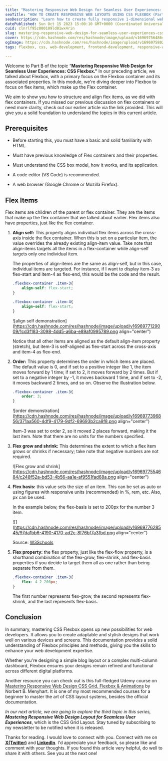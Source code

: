 ```yaml
---
title: "Mastering Responsive Web Design for Seamless User Experiences: CSS Flexbox (Part B)"
seoTitle: "HOW TO CREATE RESPONSIVE WEB LAYOUTS USING CSS FLEXBOX (Part B)"
seoDescription: "Learn how to create fully responsive 1-dimensional web layouts using the CSS Flexbox layout system"
datePublished: Sun Oct 15 2023 15:00:10 GMT+0000 (Coordinated Universal Time)
cuid: clnrlf95z000109ld01wx4rin
slug: mastering-responsive-web-design-for-seamless-user-experiences-css-flexbox-part-b
cover: https://cdn.hashnode.com/res/hashnode/image/upload/v1696975648642/b606b3cb-8b29-4ccc-87b8-8295bbbcea85.png
ogImage: https://cdn.hashnode.com/res/hashnode/image/upload/v1696975802053/6ad69f9b-78ef-4e96-8d49-704806efbc82.png
tags: flexbox, css, web-development, frontend-development, responsive-web-design

---
```


Welcome to Part B of the topic “**Mastering Responsive Web Design for Seamless User Experiences: CSS Flexbox.”** In our preceding article, we talked about Flexbox, with a primary focus on the Flexbox container and its associated properties. In this module, we're diving deeper into Flexbox to focus on flex items, which make up the Flex container.

We aim to show you how to structure and align flex items, as we did with flex containers. If you missed our previous discussion on flex containers or need more clarity, check out our earlier article via the link provided. This will give you a solid foundation to understand the topics in this current article.

## **Prerequisites**

* Before starting this, you must have a basic and solid familiarity with HTML.
    
* Must have previous knowledge of Flex containers and their properties.
    
* Must understand the CSS box model, how it works, and its application.
    
* A code editor (VS Code) is recommended.
    
* A web browser (Google Chrome or Mozilla Firefox).
    

## **Flex Items**

Flex items are children of the parent or flex container. They are the items that make up the flex container that we talked about earlier. Flex items also have properties, just like the flex container.

1. **Align self:** This property aligns individual flex items across the cross-axis inside the flex container. When this is set on a particular item, the value overrides the already existing align-item value. Take note that align-items targets all the items in a flex-container while align-self targets only one individual item.
    
    The properties of align-items are the same as align-self, but in this case, individual items are targeted. For instance, if I want to display item-3 as flex-start and item-4 as flex-end, this would be the code and the result.
    
    ```css
    .flexbox-container .item-3{
        align-self: flex-start;
    }
    
    .flexbox-container .item-4{
        align-self: flex-start;
    }
    ```
    
    ![align self demonstration](https://cdn.hashnode.com/res/hashnode/image/upload/v1696977129009/1cd3f183-3098-4dd5-a6ba-e89af0995789.png align="center")
    
    Notice that all other items are aligned as the default align-item property (stretch), but item-3 is self-aligned as flex-start across the cross-axis and item-4 as flex-end.
    
2. **Order:** This property determines the order in which items are placed. The default value is 0, and if set to a positive integer like 1, the item moves forward by 1 time; if set to 2, it moves forward by 2 times. But if set to a negative integer by -1, it moves backward 1 time, and if set to -2, it moves backward 2 times, and so on. Observe the illustration below.
    
    ```css
    .flexbox-container .item-3{
        order: 3;
    }
    ```
    
    ![order demonstration](https://cdn.hashnode.com/res/hashnode/image/upload/v1696977396856/371aa560-4df9-4179-9df2-69693b2ca8f8.png align="center")
    
    Item-3 was set to order 2, so it moved 2 places forward, making it the last item. Note that there are no units for the numbers specified.
    
3. **Flex grow and shrink:** This determines the extent to which a flex item grows or shrinks if necessary; take note that negative numbers are not required.
    
    ![Flex grow and shrink](https://cdn.hashnode.com/res/hashnode/image/upload/v1696977554684/c248f52a-bd53-4b56-aa1e-af9551fad68a.png align="center")
    
4. **Flex basis:** this value sets the size of an item. This can be set as auto or using figures with responsive units (recommended) in %, rem, etc. Also, px can be used.
    
    In the example below, the flex-basis is set to 200px for the number 3 item.
    
    ![](https://cdn.hashnode.com/res/hashnode/image/upload/v1696977628545/97da1bb6-4190-4170-ad2c-8f76bf7a3fbd.png align="center")
    
    Source: [W3Schools](https://www.w3schools.com/css/css3_flexbox_items.asp#align-self)
    
5. **Flex property:** the flex property, just like the flex-flow property, is a shorthand combination of the flex-grow, flex-shrink, and flex-basis properties if you decide to target them all as one rather than being separate from them.
    
    ```css
    .flexbox-container .item-3{
        flex: 4 2 200px;
    }
    ```
    
    The first number represents flex-grow, the second represents flex-shrink, and the last represents flex-basis.
    

## Conclusion

In summary, mastering CSS Flexbox opens up new possibilities for web developers. It allows you to create adaptable and stylish designs that work well on various devices and screens. This documentation provides a solid understanding of Flexbox principles and methods, giving you the skills to enhance your web development expertise.

Whether you're designing a simple blog layout or a complex multi-column dashboard, Flexbox ensures your designs remain refined and functional across different digital platforms.

Another resource you can check out is this full-fledged Udemy course on [Mastering Responsive Web Design CSS Grid, Flexbox & Animations](https://www.udemy.com/course/master-responsive-web-design-css-grind-flexbox-animations/?kw=master+css+flexbox&src=sac) by Norbert B. Menyhart. It is one of my most recommended courses for a beginner to master the art of CSS layout systems, besides the official documentation.

*In our next article, we are going to explore the third topic in this series,* ***Mastering Responsive Web Design Layout for Seamless User Experiences***, which is the CSS Grid Layout. Stay tuned by subscribing to my newsletter to be notified when it is released.

Thanks for reading. I would love to connect with you. Connect with me on [**X(Twitter)**](https://twitter.com/EkunkeEbenezer?t=tW6464K0mmyhbk4XVtv50A&s=09) and [**LinkedIn**](https://www.linkedin.com/in/ebenezer-ekunke-65a1581a2). I'd appreciate your feedback, so please like and comment with your thoughts. If you found this article very helpful, do well to share it with others. See you at the next one!